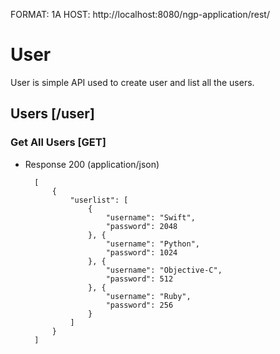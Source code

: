 FORMAT: 1A
HOST: http://localhost:8080/ngp-application/rest/

# User

User is simple API used to create user and list all the users.

## Users [/user]

### Get All Users [GET]

+ Response 200 (application/json)

        [
            {
                "userlist": [
                    {
                        "username": "Swift",
                        "password": 2048
                    }, {
                        "username": "Python",
                        "password": 1024
                    }, {
                        "username": "Objective-C",
                        "password": 512
                    }, {
                        "username": "Ruby",
                        "password": 256
                    }
                ]
            }
        ]

